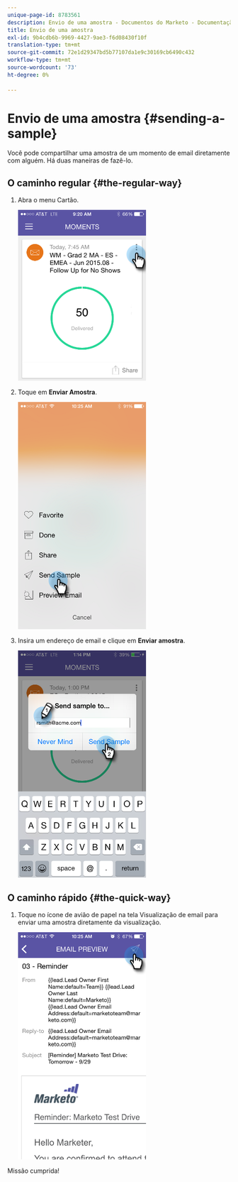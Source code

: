 ```yaml
---
unique-page-id: 8783561
description: Envio de uma amostra - Documentos do Marketo - Documentação do produto
title: Envio de uma amostra
exl-id: 9b4cdb6b-9969-4427-9ae3-f6d08430f10f
translation-type: tm+mt
source-git-commit: 72e1d29347bd5b77107da1e9c30169cb6490c432
workflow-type: tm+mt
source-wordcount: '73'
ht-degree: 0%

---
```


# Envio de uma amostra {#sending-a-sample}

Você pode compartilhar uma amostra de um momento de email diretamente com alguém. Há duas maneiras de fazê-lo.

## O caminho regular {#the-regular-way}

1. Abra o menu Cartão.

   ![](assets/image2015-7-14-16-3a44-3a7.png)

1. Toque em **Enviar Amostra**.

   ![](assets/image2015-7-14-16-3a40-3a54.png)

1. Insira um endereço de email e clique em **Enviar amostra**.

   ![](assets/image2015-7-14-17-3a2-3a32.png)

## O caminho rápido {#the-quick-way}

1. Toque no ícone de avião de papel na tela Visualização de email para enviar uma amostra diretamente da visualização.

   ![](assets/image2015-9-25-10-3a28-3a47.png)

Missão cumprida!
